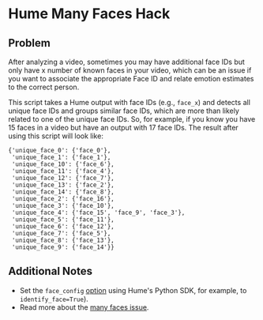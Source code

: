 # Hume Many Faces Hack

## Problem
After analyzing a video, sometimes you may have additional face IDs but only have x number of known faces in your video, which can be an issue if you want to associate the appropriate Face ID and relate emotion estimates to the correct person.

This script takes a Hume output with face IDs (e.g., `face_x`) and detects all unique face IDs and groups similar face IDs, which are more than likely related to one of the unique face IDs. So, for example, if you know you have 15 faces in a video but have an output with 17 face IDs. The result after using this script will look like:

```
{'unique_face_0': {'face_0'},
 'unique_face_1': {'face_1'},
 'unique_face_10': {'face_6'},
 'unique_face_11': {'face_4'},
 'unique_face_12': {'face_7'},
 'unique_face_13': {'face_2'},
 'unique_face_14': {'face_8'},
 'unique_face_2': {'face_16'},
 'unique_face_3': {'face_10'},
 'unique_face_4': {'face_15', 'face_9', 'face_3'},
 'unique_face_5': {'face_11'},
 'unique_face_6': {'face_12'},
 'unique_face_7': {'face_5'},
 'unique_face_8': {'face_13'},
 'unique_face_9': {'face_14'}}
```

## Additional Notes
- Set the `face_config` [option](https://dev.hume.ai/docs/python-sdk-model-configs) using Hume's Python SDK, for example, to `identify_face=True`).  
- Read more about the [many faces issue](https://dev.hume.ai/docs/too-many-face-identifiers). 